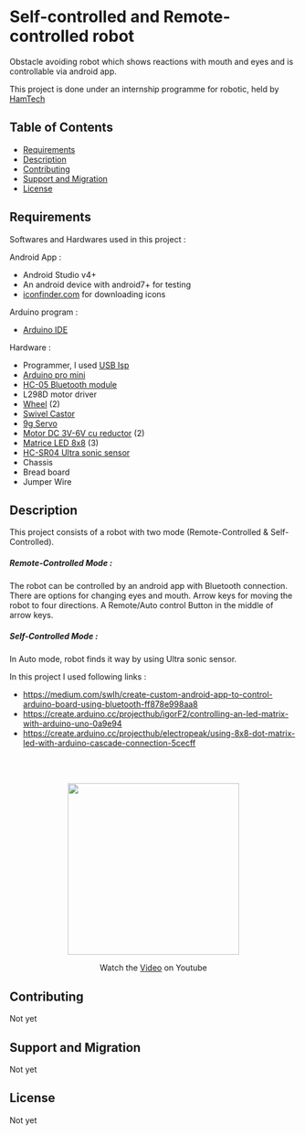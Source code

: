 # Self-controlled and Remote-controlled robot
Obstacle avoiding robot which shows reactions with mouth and eyes and is controllable via android app.

This project is done under an internship programme for robotic, held by [HamTech]

[HamTech]: https://ham-tech.ir/


Table of Contents
-----------------

  * [Requirements](#requirements)
  * [Description](#description)
  * [Contributing](#contributing)
  * [Support and Migration](#support-and-migration)
  * [License](#license)

Requirements
------------

Softwares and Hardwares used in this project :

  Android App :
  * Android Studio v4+
  * An android device with android7+ for testing
  * [iconfinder.com] for downloading icons
  
  Arduino program :
  * [Arduino IDE] 
 
  Hardware :
  * Programmer, I used [USB Isp]
  * [Arduino pro mini] 
  * [HC-05 Bluetooth module] 
  * L298D motor driver 
  * [Wheel] (2)  
  * [Swivel Castor]
  * [9g Servo] 
  * [Motor DC 3V-6V cu reductor] (2)
  * [Matrice LED 8x8] (3)
  * [HC-SR04 Ultra sonic sensor]
  * Chassis
  * Bread board
  * Jumper Wire

[USB Isp]: https://thecaferobot.com/store/atmel-avr-programmer-usbisp
[iconfinder.com]: https://www.iconfinder.com/
[Arduino IDE]: https://www.arduino.cc/en/software
[Arduino pro mini]: https://thecaferobot.com/store/arduino-pro-mini
[HC-05 Bluetooth module]: https://thecaferobot.com/store/hc-05-bluetooth-module
[Wheel]: https://thecaferobot.com/store/tt-motor-wheels-diameter-65mm
[Swivel Castor]: https://thecaferobot.com/store/cw02-1-inch-fixed-caster-wheel
[9g Servo]: https://thecaferobot.com/store/t-pro-mini-servo-sg-90-9g-servo
[Matrice LED 8x8]: https://thecaferobot.com/store/8x8-common-cathode-red-dot-matrix
[Motor DC 3V-6V cu reductor]: https://thecaferobot.com/store/double-axis-1-48-metal-gear-motor
[HC-SR04 Ultra sonic sensor]: https://thecaferobot.com/store/srf04-ultrasonic-sensor-module

Description
-----

This project consists of a robot with two mode (Remote-Controlled & Self-Controlled).

##### Remote-Controlled Mode :

The robot can be controlled by an android app with Bluetooth connection. There are options for changing eyes and mouth. Arrow keys for moving the robot to four directions. A Remote/Auto control Button in the middle of arrow keys.

##### Self-Controlled Mode :

In Auto mode, robot finds it way by using Ultra sonic sensor.


In this project I used following links :

* https://medium.com/swlh/create-custom-android-app-to-control-arduino-board-using-bluetooth-ff878e998aa8
* https://create.arduino.cc/projecthub/igorF2/controlling-an-led-matrix-with-arduino-uno-0a9e94
* https://create.arduino.cc/projecthub/electropeak/using-8x8-dot-matrix-led-with-arduino-cascade-connection-5cecff


<br/>
<br/>
<p align="center">
<img src="https://github.com/Anahita-ghloo/hamtech_internship/blob/main/robot.jpg" width="300" height="300">
</p>

<p align="center">
Watch the <a href="https://youtu.be/CAylI00THjk">Video</a> on Youtube
</p>

Contributing
-----

Not yet

Support and Migration
-----

Not yet

License
-----

Not yet
